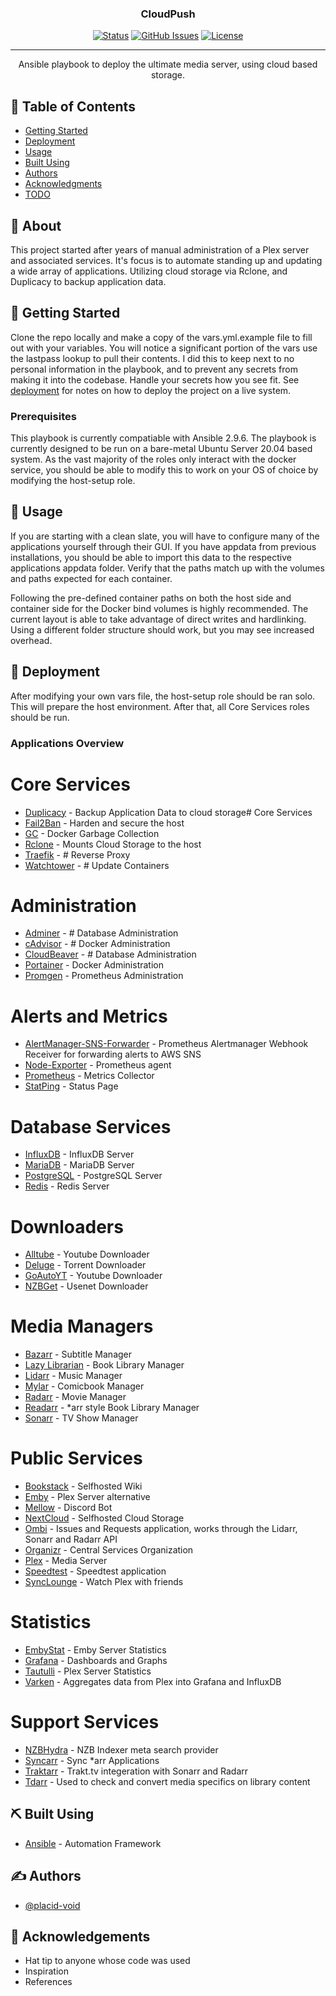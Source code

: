 <h3 align="center">CloudPush</h3>

<div align="center">

[![Status](https://img.shields.io/badge/status-active-success.svg)]()
[![GitHub Issues](https://img.shields.io/github/issues/placid-void/cloudpush.svg)](https://github.com/placid-void/cloudpush/issues)
[![License](https://img.shields.io/badge/license-MIT-blue.svg)](/LICENSE)

</div>

---

<p align="center"> Ansible playbook to deploy the ultimate media server, using cloud based storage.
    <br> 
</p>

## 📝 Table of Contents

- [Getting Started](#getting_started)
- [Deployment](#deployment)
- [Usage](#usage)
- [Built Using](#built_using)
- [Authors](#authors)
- [Acknowledgments](#acknowledgement)
- [TODO](TODO.md)

## 🧐 About <a name = "about"></a>

This project started after years of manual administration of a Plex server and associated services. It's focus is to automate standing up and updating a wide array of applications. Utilizing cloud storage via Rclone, and Duplicacy to backup application data.

## 🏁 Getting Started <a name = "getting_started"></a>

Clone the repo locally and make a copy of the vars.yml.example file to fill out with your variables. You will notice a significant portion of the vars use the lastpass lookup to pull their contents. I did this to keep next to no personal information in the playbook, and to prevent any secrets from making it into the codebase. Handle your secrets how you see fit. See [deployment](#deployment) for notes on how to deploy the project on a live system.

### Prerequisites

This playbook is currently compatiable with Ansible 2.9.6. The playbook is currently designed to be run on a bare-metal Ubuntu Server 20.04 based system. As the vast majority of the roles only interact with the docker service, you should be able to modify this to work on your OS of choice by modifying the host-setup role.

## 🎈 Usage <a name="usage"></a>

If you are starting with a clean slate, you will have to configure many of the applications yourself through their GUI. If you have appdata from previous installations, you should be able to import this data to the respective applications appdata folder. Verify that the paths match up with the volumes and paths expected for each container.

Following the pre-defined container paths on both the host side and container side for the Docker bind volumes is highly recommended. The current layout is able to take advantage of direct writes and hardlinking. Using a different folder structure should work, but you may see increased overhead.

## 🚀 Deployment <a name = "deployment"></a>

After modifying your own vars file, the host-setup role should be ran solo. This will prepare the host environment. After that, all Core Services roles should be run.

### Applications Overview

# Core Services

- [Duplicacy](https://hub.docker.com/r/erichough/duplicacy) - Backup Application Data to cloud storage# Core Services
- [Fail2Ban](https://hub.docker.com/r/crazymax/fail2ban) - Harden and secure the host
- [GC](https://hub.docker.com/r/spotify/docker-gc) - Docker Garbage Collection
- [Rclone](https://hub.docker.com/r/rclone/rclone) - Mounts Cloud Storage to the host
- [Traefik](https://hub.docker.com/_/traefik) - # Reverse Proxy
- [Watchtower](https://hub.docker.com/r/containrrr/watchtower) - # Update Containers

# Administration

- [Adminer](https://hub.docker.com/_/adminer) - # Database Administration
- [cAdvisor](https://github.com/google/cadvisor) - # Docker Administration
- [CloudBeaver](https://hub.docker.com/r/dalongrong/cloudbeaver) - # Database Administration
- [Portainer](https://hub.docker.com/r/portainer/portainer) - Docker Administration
- [Promgen](https://hub.docker.com/r/line/promgen) - Prometheus Administration

# Alerts and Metrics

- [AlertManager-SNS-Forwarder](https://github.com/DataReply/alertmanager-sns-forwarder) - Prometheus Alertmanager Webhook Receiver for forwarding alerts to AWS SNS
- [Node-Exporter](https://hub.docker.com/r/prom/node-exporter) - Prometheus agent
- [Prometheus](https://hub.docker.com/r/prom/prometheus) - Metrics Collector
- [StatPing](https://hub.docker.com/r/statping/statping) - Status Page

# Database Services

- [InfluxDB](https://hub.docker.com/_/influxdb) - InfluxDB Server
- [MariaDB](https://hub.docker.com/r/linuxserver/mariadb) - MariaDB Server
- [PostgreSQL](https://hub.docker.com/_/postgres) - PostgreSQL Server
- [Redis](https://hub.docker.com/_/redis) - Redis Server

# Downloaders

- [Alltube](https://hub.docker.com/r/rudloff/alltube) - Youtube Downloader
- [Deluge](https://hub.docker.com/r/binhex/arch-delugevpn) - Torrent Downloader
- [GoAutoYT](https://hub.docker.com/r/xiovv/go-auto-yt) - Youtube Downloader
- [NZBGet](https://hub.docker.com/r/linuxserver/nzbget) - Usenet Downloader

# Media Managers

- [Bazarr](https://hub.docker.com/r/linuxserver/bazarr) - Subtitle Manager
- [Lazy Librarian](https://hub.docker.com/r/linuxserver/lazylibrarian) - Book Library Manager
- [Lidarr](https://hub.docker.com/r/linuxserver/lidarr) - Music Manager
- [Mylar](https://hub.docker.com/r/linuxserver/mylar) - Comicbook Manager
- [Radarr](https://hub.docker.com/r/linuxserver/radarr) - Movie Manager
- [Readarr](https://hub.docker.com/r/hotio/readarr) - *arr style Book Library Manager
- [Sonarr](https://hub.docker.com/r/linuxserver/sonarr) - TV Show Manager

# Public Services

- [Bookstack](https://hub.docker.com/r/linuxserver/bookstack) - Selfhosted Wiki
- [Emby](https://hub.docker.com/r/emby/embyserver) - Plex Server alternative
- [Mellow](https://hub.docker.com/r/voidp/mellow) - Discord Bot
- [NextCloud](https://hub.docker.com/r/linuxserver/nextcloud) - Selfhosted Cloud Storage
- [Ombi](https://hub.docker.com/r/linuxserver/ombi) - Issues and Requests application, works through the Lidarr, Sonarr and Radarr API
- [Organizr](https://hub.docker.com/r/organizrtools/organizr-v2) - Central Services Organization
- [Plex](https://hub.docker.com/r/linuxserver/plex) - Media Server
- [Speedtest](https://hub.docker.com/r/adolfintel/speedtest) - Speedtest application
- [SyncLounge](https://hub.docker.com/r/starbix/synclounge) - Watch Plex with friends

# Statistics

- [EmbyStat](https://hub.docker.com/r/linuxserver/embystat) - Emby Server Statistics
- [Grafana](https://hub.docker.com/search?q=grafana&source=community) - Dashboards and Graphs
- [Tautulli](https://hub.docker.com/r/linuxserver/tautulli) - Plex Server Statistics
- [Varken](https://hub.docker.com/r/boerderij/varken) - Aggregates data from Plex into Grafana and InfluxDB

# Support Services

- [NZBHydra](https://hub.docker.com/r/linuxserver/nzbhydra2) - NZB Indexer meta search provider 
- [Syncarr](https://hub.docker.com/r/syncarr/syncarr) - Sync *arr Applications
- [Traktarr](https://hub.docker.com/r/eafxx/traktarr) - Trakt.tv integeration with Sonarr and Radarr
- [Tdarr](https://hub.docker.com/r/haveagitgat/tdarr) - Used to check and convert media specifics on library content

## ⛏️ Built Using <a name = "built_using"></a>

- [Ansible](https://ansible.com/) - Automation Framework

## ✍️ Authors <a name = "authors"></a>

- [@placid-void](https://github.com/placid-void)

## 🎉 Acknowledgements <a name = "acknowledgement"></a>

- Hat tip to anyone whose code was used
- Inspiration
- References
